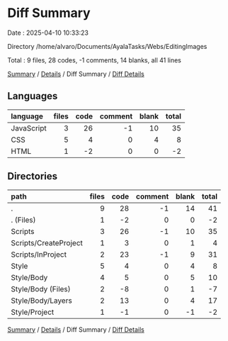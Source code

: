# Diff Summary

Date : 2025-04-10 10:33:23

Directory /home/alvaro/Documents/AyalaTasks/Webs/EditingImages

Total : 9 files,  28 codes, -1 comments, 14 blanks, all 41 lines

[Summary](results.md) / [Details](details.md) / Diff Summary / [Diff Details](diff-details.md)

## Languages
| language | files | code | comment | blank | total |
| :--- | ---: | ---: | ---: | ---: | ---: |
| JavaScript | 3 | 26 | -1 | 10 | 35 |
| CSS | 5 | 4 | 0 | 4 | 8 |
| HTML | 1 | -2 | 0 | 0 | -2 |

## Directories
| path | files | code | comment | blank | total |
| :--- | ---: | ---: | ---: | ---: | ---: |
| . | 9 | 28 | -1 | 14 | 41 |
| . (Files) | 1 | -2 | 0 | 0 | -2 |
| Scripts | 3 | 26 | -1 | 10 | 35 |
| Scripts/CreateProject | 1 | 3 | 0 | 1 | 4 |
| Scripts/InProject | 2 | 23 | -1 | 9 | 31 |
| Style | 5 | 4 | 0 | 4 | 8 |
| Style/Body | 4 | 5 | 0 | 5 | 10 |
| Style/Body (Files) | 2 | -8 | 0 | 1 | -7 |
| Style/Body/Layers | 2 | 13 | 0 | 4 | 17 |
| Style/Project | 1 | -1 | 0 | -1 | -2 |

[Summary](results.md) / [Details](details.md) / Diff Summary / [Diff Details](diff-details.md)